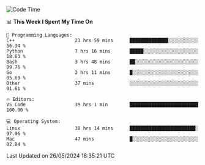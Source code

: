
<!--START_SECTION:waka-->
![Code Time](http://img.shields.io/badge/Code%20Time-2%2C006%20hrs%2034%20mins-blue)

📊 **This Week I Spent My Time On** 

```text
💬 Programming Languages: 
C++                      21 hrs 59 mins      ██████████████░░░░░░░░░░░   56.34 % 
Python                   7 hrs 16 mins       █████░░░░░░░░░░░░░░░░░░░░   18.63 % 
Bash                     3 hrs 48 mins       ██░░░░░░░░░░░░░░░░░░░░░░░   09.76 % 
Go                       2 hrs 11 mins       █░░░░░░░░░░░░░░░░░░░░░░░░   05.60 % 
Other                    37 mins             ░░░░░░░░░░░░░░░░░░░░░░░░░   01.61 % 

🔥 Editors: 
VS Code                  39 hrs 1 min        █████████████████████████   100.00 % 

💻 Operating System: 
Linux                    38 hrs 14 mins      ████████████████████████░   97.96 % 
Mac                      47 mins             █░░░░░░░░░░░░░░░░░░░░░░░░   02.04 % 
```


 Last Updated on 26/05/2024 18:35:21 UTC
<!--END_SECTION:waka-->

